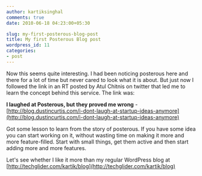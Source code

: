 ```yaml
---
author: kartiksinghal
comments: true
date: 2010-06-18 04:23:00+05:30

slug: my-first-posterous-blog-post
title: My first Posterous Blog post
wordpress_id: 11
categories:
- post
---
```


   

Now this seems quite interesting. I had been noticing posterous here and there for a lot of time but never cared to look what it is about. But just now I followed the link in an RT posted by Atul Chitnis on twitter that led me to learn the concept behind this service. The link was:




  
**I laughed at Posterous, but they proved me wrong** - [http://blog.dustincurtis.com/i-dont-laugh-at-startup-ideas-anymore](http://blog.dustincurtis.com/i-dont-laugh-at-startup-ideas-anymore)

Got some lesson to learn from the story of posterous. If you have some idea you can start working on it, without wasting time on making it more and more feature-filled. Start with small things, get them active and then start adding more and more features.

Let's see whether I like it more than my regular WordPress blog at [http://techglider.com/kartik/blog](http://techglider.com/kartik/blog)


  
